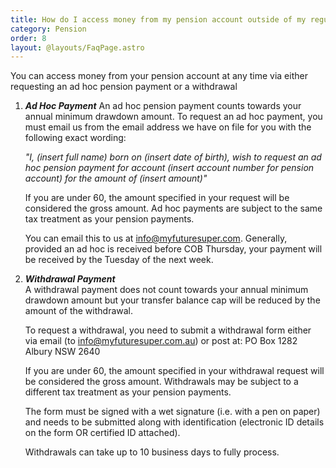 ```yaml
---
title: How do I access money from my pension account outside of my regular payments?
category: Pension
order: 8
layout: @layouts/FaqPage.astro
---
```


You can access money from your pension account at any time via either requesting an ad hoc pension payment or a withdrawal

1. **_Ad Hoc Payment_**
   An ad hoc pension payment counts towards your annual minimum drawdown amount. To request an ad hoc payment, you must email us from the email address we have on file for you with the following exact wording:

   _"I, (insert full name) born on (insert date of birth), wish to request an ad hoc pension payment for account (insert account number for pension account) for the amount of (insert amount)"_

   If you are under 60, the amount specified in your request will be considered the gross amount. Ad hoc payments are subject to the same tax treatment as your pension payments.

   You can email this to us at info@myfuturesuper.com. Generally, provided an ad hoc is received before COB Thursday, your payment will be received by the Tuesday of the next week.

2. **_Withdrawal Payment_**\
   A withdrawal payment does not count towards your annual minimum drawdown amount but your transfer balance cap will be reduced by the amount of the withdrawal.

   To request a withdrawal, you need to submit a withdrawal form either via email (to info@myfuturesuper.com.au) or post at:
   PO Box 1282
   Albury NSW 2640

   If you are under 60, the amount specified in your withdrawal request will be considered the gross amount. Withdrawals may be subject to a different tax treatment as your pension payments.

   The form must be signed with a wet signature (i.e. with a pen on paper) and needs to be submitted along with identification (electronic ID details on the form OR certified ID attached).

   Withdrawals can take up to 10 business days to fully process.
